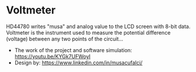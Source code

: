 # Voltmeter

  HD44780 writes "musa" and analog value to the LCD screen with 8-bit data. Voltmeter is the instrument used to measure the potential difference (voltage) between any two points of the circuit...

- The work of the project and software simulation: https://youtu.be/KYGk7UFWoyI
- Design by: https://www.linkedin.com/in/musacufalci/
